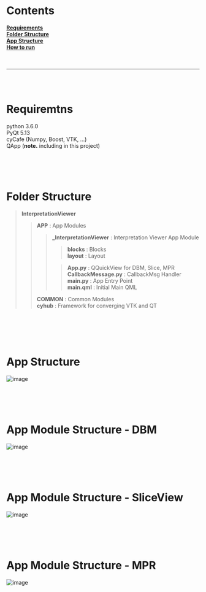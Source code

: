 # **Contents** <br/>

**[Requirements](#)** <br/>
**[Folder Structure](#)** <br/>
**[App Structure](#)** <br/>
**[How to run](#)** <br/>
<br/>
<br/>

---

<br/>
<br/>



# Requiremtns

python 3.6.0 <br/>
PyQt 5.13 <br/>
cyCafe (Numpy, Boost, VTK, ...) <br/>
QApp (**note.** including in this project) <br/>
<br/>
<br/>
<br/>
<br/>



# Folder Structure

> **InterpretationViewer** <br/>
>> **APP** : App Modules <br/>
>>> **_InterpretationViewer** : Interpretation Viewer App Module <br/>
>>>> **blocks** : Blocks <br/>
>>>> **layout** : Layout <br/>
>>>
>>>> **App.py** : QQuickView for DBM, Slice, MPR <br/>
>>>> **CallbackMessage.py** : CallbackMsg Handler <br/>
>>>> **main.py** : App Entry Point <br/>
>>>> **main.qml** : Initial Main QML <br/>
>>
>> **COMMON** : Common Modules <br/>
>> **cyhub** : Framework for converging VTK and QT <br/>
<br/>
<br/>
<br/>
<br/>



# App Structure
![image](/uploads/34213f8f61369f068c7f9da573dfee5a/image.png) <br/>
<br/>
<br/>
<br/>
<br/>



# App Module Structure - DBM
![image](/uploads/55d9ee1d2b71719155fea366653e0e90/image.png) <br/>
<br/>
<br/>
<br/>
<br/>



# App Module Structure - SliceView
![image](/uploads/8d55a9519c21a77a5898f4d56514a37e/image.png) <br/>
<br/>
<br/>
<br/>
<br/>



# App Module Structure - MPR
![image](/uploads/334f94484e4d3443ad1b1472cbb0d57c/image.png) <br/>
<br/>
<br/>
<br/>
<br/>


